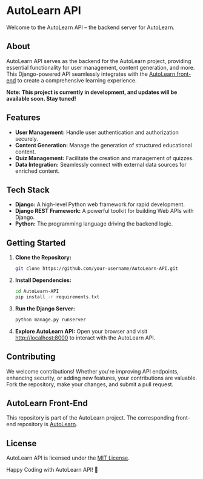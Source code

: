 # AutoLearn API

Welcome to the AutoLearn API – the backend server for AutoLearn.

## About

AutoLearn API serves as the backend for the AutoLearn project, providing essential functionality for user management, content generation, and more. This Django-powered API seamlessly integrates with the [AutoLearn front-end](https://github.com/cybertron15/Auto-Learn) to create a comprehensive learning experience.

**Note: This project is currently in development, and updates will be available soon. Stay tuned!**

## Features

- **User Management:** Handle user authentication and authorization securely.
- **Content Generation:** Manage the generation of structured educational content.
- **Quiz Management:** Facilitate the creation and management of quizzes.
- **Data Integration:** Seamlessly connect with external data sources for enriched content.

## Tech Stack

- **Django:** A high-level Python web framework for rapid development.
- **Django REST Framework:** A powerful toolkit for building Web APIs with Django.
- **Python:** The programming language driving the backend logic.

## Getting Started

1. **Clone the Repository:**
   ```bash
   git clone https://github.com/your-username/AutoLearn-API.git
   ```

2. **Install Dependencies:**
   ```bash
   cd AutoLearn-API
   pip install -r requirements.txt
   ```

3. **Run the Django Server:**
   ```bash
   python manage.py runserver
   ```

4. **Explore AutoLearn API:**
   Open your browser and visit [http://localhost:8000](http://localhost:8000) to interact with the AutoLearn API.

## Contributing

We welcome contributions! Whether you're improving API endpoints, enhancing security, or adding new features, your contributions are valuable. Fork the repository, make your changes, and submit a pull request.

## AutoLearn Front-End

This repository is part of the AutoLearn project. The corresponding front-end repository is [AutoLearn](https://github.com/cybertron15/Auto-Learn).

## License

AutoLearn API is licensed under the [MIT License](LICENSE).

Happy Coding with AutoLearn API! 🚀
